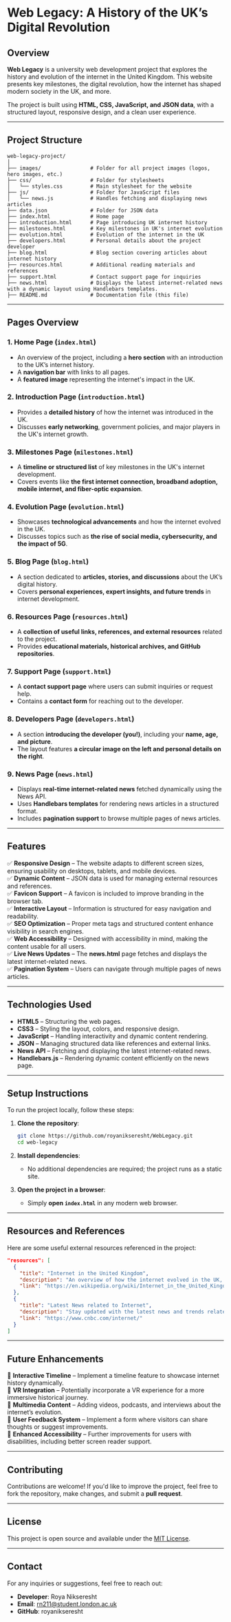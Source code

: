 # **Web Legacy: A History of the UK’s Digital Revolution**  

## **Overview**  

**Web Legacy** is a university web development project that explores the history and evolution of the internet in the United Kingdom. This website presents key milestones, the digital revolution, how the internet has shaped modern society in the UK, and more.  

The project is built using **HTML, CSS, JavaScript, and JSON data**, with a structured layout, responsive design, and a clean user experience.  

---

## **Project Structure**  

```
web-legacy-project/
│
├── images/                # Folder for all project images (logos, hero images, etc.)
├── css/                   # Folder for stylesheets
│   └── styles.css         # Main stylesheet for the website
├── js/                    # Folder for JavaScript files
│   └── news.js            # Handles fetching and displaying news articles
├── data.json              # Folder for JSON data
├── index.html             # Home page
├── introduction.html      # Page introducing UK internet history
├── milestones.html        # Key milestones in UK's internet evolution
├── evolution.html         # Evolution of the internet in the UK
├── developers.html        # Personal details about the project developer
├── blog.html              # Blog section covering articles about internet history
├── resources.html         # Additional reading materials and references
├── support.html           # Contact support page for inquiries
├── news.html              # Displays the latest internet-related news with a dynamic layout using Handlebars templates.
├── README.md              # Documentation file (this file)
```

---

## **Pages Overview**  

### **1. Home Page (`index.html`)**  
- An overview of the project, including a **hero section** with an introduction to the UK’s internet history.  
- A **navigation bar** with links to all pages.  
- A **featured image** representing the internet's impact in the UK.  

### **2. Introduction Page (`introduction.html`)**  
- Provides a **detailed history** of how the internet was introduced in the UK.  
- Discusses **early networking**, government policies, and major players in the UK's internet growth.  

### **3. Milestones Page (`milestones.html`)**  
- A **timeline or structured list** of key milestones in the UK's internet development.  
- Covers events like **the first internet connection, broadband adoption, mobile internet, and fiber-optic expansion**.  

### **4. Evolution Page (`evolution.html`)**  
- Showcases **technological advancements** and how the internet evolved in the UK.  
- Discusses topics such as **the rise of social media, cybersecurity, and the impact of 5G**.  

### **5. Blog Page (`blog.html`)**  
- A section dedicated to **articles, stories, and discussions** about the UK’s digital history.  
- Covers **personal experiences, expert insights, and future trends** in internet development.  

### **6. Resources Page (`resources.html`)**  
- A **collection of useful links, references, and external resources** related to the project.  
- Provides **educational materials, historical archives, and GitHub repositories**.  

### **7. Support Page (`support.html`)**  
- A **contact support page** where users can submit inquiries or request help.  
- Contains a **contact form** for reaching out to the developer.  

### **8. Developers Page (`developers.html`)**  
- A section **introducing the developer (you!)**, including your **name, age, and picture**.  
- The layout features **a circular image on the left and personal details on the right**.  

### **9. News Page (`news.html`)**  
- Displays **real-time internet-related news** fetched dynamically using the News API.  
- Uses **Handlebars templates** for rendering news articles in a structured format.  
- Includes **pagination support** to browse multiple pages of news articles.  

---

## **Features**  

✅ **Responsive Design** – The website adapts to different screen sizes, ensuring usability on desktops, tablets, and mobile devices.  
✅ **Dynamic Content** – JSON data is used for managing external resources and references.  
✅ **Favicon Support** – A favicon is included to improve branding in the browser tab.  
✅ **Interactive Layout** – Information is structured for easy navigation and readability.  
✅ **SEO Optimization** – Proper meta tags and structured content enhance visibility in search engines.  
✅ **Web Accessibility** – Designed with accessibility in mind, making the content usable for all users.  
✅ **Live News Updates** – The **news.html** page fetches and displays the latest internet-related news.  
✅ **Pagination System** – Users can navigate through multiple pages of news articles.  

---

## **Technologies Used**  

- **HTML5** – Structuring the web pages.  
- **CSS3** – Styling the layout, colors, and responsive design.  
- **JavaScript** – Handling interactivity and dynamic content rendering.  
- **JSON** – Managing structured data like references and external links.  
- **News API** – Fetching and displaying the latest internet-related news.  
- **Handlebars.js** – Rendering dynamic content efficiently on the news page.  

---

## **Setup Instructions**  

To run the project locally, follow these steps:  

1. **Clone the repository**:  
   ```bash
   git clone https://github.com/royanikseresht/WebLegacy.git
   cd web-legacy
   ```

2. **Install dependencies**:  
   - No additional dependencies are required; the project runs as a static site.  

3. **Open the project in a browser**:  
   - Simply **open `index.html`** in any modern web browser.  

---

## **Resources and References**  

Here are some useful external resources referenced in the project:  

```json
"resources": [
  {
    "title": "Internet in the United Kingdom",
    "description": "An overview of how the internet evolved in the UK, from early networks to broadband.",
    "link": "https://en.wikipedia.org/wiki/Internet_in_the_United_Kingdom"
  },
  {
    "title": "Latest News related to Internet",
    "description": "Stay updated with the latest news and trends related to the internet.",
    "link": "https://www.cnbc.com/internet/"
  }
]
```

---

## **Future Enhancements**  

🔹 **Interactive Timeline** – Implement a timeline feature to showcase internet history dynamically.  
🔹 **VR Integration** – Potentially incorporate a VR experience for a more immersive historical journey.  
🔹 **Multimedia Content** – Adding videos, podcasts, and interviews about the internet’s evolution.  
🔹 **User Feedback System** – Implement a form where visitors can share thoughts or suggest improvements.  
🔹 **Enhanced Accessibility** – Further improvements for users with disabilities, including better screen reader support.  

---

## **Contributing**  

Contributions are welcome! If you'd like to improve the project, feel free to fork the repository, make changes, and submit a **pull request**.  

---

## **License**  

This project is open source and available under the [MIT License](LICENSE).  

---

## **Contact**  

For any inquiries or suggestions, feel free to reach out:  

- **Developer**: Roya Nikseresht  
- **Email**: rn211@student.london.ac.uk  
- **GitHub**: royanikseresht  

